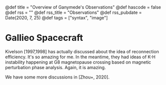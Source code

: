 @def title = "Overview of Ganymede's Observations"
@def hascode = false
@def rss = ""
@def rss_title = "Observations"
@def rss_pubdate = Date(2020, 7, 25)
@def tags = ["syntax", "image"]

# Gallieo Spacecraft

Kivelson [1997,1998] has actually discussed about the idea of reconnection efficiency. It's so amazing for me. In the meantime, they had ideas of K-H instability happening at G8 magnetopause crossing based on magnetic perturbation phase analysis. Again, it is amazing.

We have some more discussions in [Zhou+, 2020].
